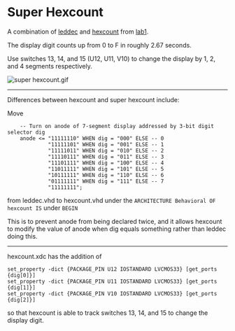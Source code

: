# Super Hexcount

A combination of [leddec](./../../leddec) and [hexcount](./..) from [lab1](./../../..).

The display digit counts up from 0 to F in roughly 2.67 seconds.

Use switches 13, 14, and 15 (U12, U11, V10) to change the display by 1, 2, and 4 segments respectively.

![super hexcount.gif](./superhexcount.gif)

---

Differences between hexcount and super hexcount include:

Move
```
	-- Turn on anode of 7-segment display addressed by 3-bit digit selector dig
	anode <= "11111110" WHEN dig = "000" ELSE -- 0
	         "11111101" WHEN dig = "001" ELSE -- 1
	         "11111011" WHEN dig = "010" ELSE -- 2
	         "11110111" WHEN dig = "011" ELSE -- 3
	         "11101111" WHEN dig = "100" ELSE -- 4
	         "11011111" WHEN dig = "101" ELSE -- 5
	         "10111111" WHEN dig = "110" ELSE -- 6
	         "01111111" WHEN dig = "111" ELSE -- 7
	         "11111111";
```
from leddec.vhd to hexcount.vhd under the `ARCHITECTURE Behavioral OF hexcount IS` under `BEGIN`

This is to prevent anode from being declared twice, and it allows hexcount to modify the value of anode when dig equals something rather than leddec doing this.

---

hexcount.xdc has the addition of
```
set_property -dict {PACKAGE_PIN U12 IOSTANDARD LVCMOS33} [get_ports {dig[0]}]
set_property -dict {PACKAGE_PIN U11 IOSTANDARD LVCMOS33} [get_ports {dig[1]}]
set_property -dict {PACKAGE_PIN V10 IOSTANDARD LVCMOS33} [get_ports {dig[2]}]
```
so that hexcount is able to track switches 13, 14, and 15 to change the display digit.